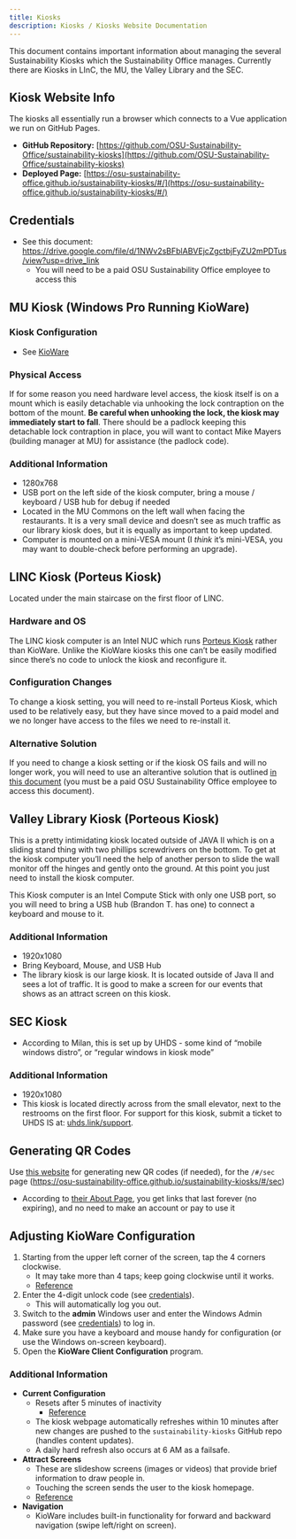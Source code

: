 ```yaml
---
title: Kiosks
description: Kiosks / Kiosks Website Documentation
---
```


This document contains important information about managing the several Sustainability Kiosks which the Sustainability Office manages. Currently there are Kiosks in LInC, the MU, the Valley Library and the SEC.

## Kiosk Website Info

The kiosks all essentially run a browser which connects to a Vue application we run on GitHub Pages.

- **GitHub Repository:** [https://github.com/OSU-Sustainability-Office/sustainability-kiosks](https://github.com/OSU-Sustainability-Office/sustainability-kiosks)
- **Deployed Page:** [https://osu-sustainability-office.github.io/sustainability-kiosks/#/](https://osu-sustainability-office.github.io/sustainability-kiosks/#/)

## Credentials

- See this document: https://drive.google.com/file/d/1NWv2sBFblABVEjcZgctbjFyZU2mPDTus/view?usp=drive_link
  - You will need to be a paid OSU Sustainability Office employee to access this

## MU Kiosk (Windows Pro Running KioWare)

### Kiosk Configuration

- See [KioWare](#kioware)

### Physical Access

If for some reason you need hardware level access, the kiosk itself is on a mount which is easily detachable via unhooking the lock contraption on the bottom of the mount. **Be careful when unhooking the lock, the kiosk may immediately start to fall**. There should be a padlock keeping this detachable lock contraption in place, you will want to contact Mike Mayers (building manager at MU) for assistance (the padlock code).

### Additional Information

- 1280x768
- USB port on the left side of the kiosk computer, bring a mouse / keyboard / USB hub for debug if needed
- Located in the MU Commons on the left wall when facing the restaurants. It is a very small device and doesn’t see as much traffic as our library kiosk does, but it is equally as important to keep updated.
- Computer is mounted on a mini-VESA mount (I _think_ it’s mini-VESA, you may want to double-check before performing an upgrade).

## LINC Kiosk (Porteus Kiosk)
Located under the main staircase on the first floor of LINC.  

### Hardware and OS
The LINC kiosk computer is an Intel NUC which runs [Porteus Kiosk](https://porteus-kiosk.org/) rather than KioWare. Unlike the KioWare kiosks this one can’t be easily modified since there’s no code to unlock the kiosk and reconfigure it.

### Configuration Changes
To change a kiosk setting, you will need to re-install Porteus Kiosk, which used to be relatively easy, but they have since moved to a paid model and we no longer have access to the files we need to re-install it.

### Alternative Solution
If you need to change a kiosk setting or if the kiosk OS fails and will no longer work, you will need to use an alterantive solution that is outlined [in this document](https://docs.google.com/document/d/1SSehenWVNsSmiOiyzWv8hSBRxiFihl54C7RGu5SlUtc/edit?tab=t.0#heading=h.wf398kazbr04) (you must be a paid OSU Sustainability Office employee to access this document).

## Valley Library Kiosk (Porteous Kiosk)

This is a pretty intimidating kiosk located outside of JAVA II which is on a sliding stand thing with two phillips screwdrivers on the bottom. To get at the kiosk computer you’ll need the help of another person to slide the wall monitor off the hinges and gently onto the ground. At this point you just need to install the kiosk computer.

This Kiosk computer is an Intel Compute Stick with only one USB port, so you will need to bring a USB hub (Brandon T. has one) to connect a keyboard and mouse to it.

### Additional Information

- 1920x1080
- Bring Keyboard, Mouse, and USB Hub
- The library kiosk is our large kiosk. It is located outside of Java II and sees a lot of traffic. It is good to make a screen for our events that shows as an attract screen on this kiosk.

## SEC Kiosk

- According to Milan, this is set up by UHDS - some kind of “mobile windows distro”, or “regular windows in kiosk mode”

### Additional Information

- 1920x1080
- This kiosk is located directly across from the small elevator, next to the restrooms on the first floor. For support for this kiosk, submit a ticket to UHDS IS at: [uhds.link/support](https://uhds.link/support).

## Generating QR Codes

Use [this website](https://www.qrcode-monkey.com) for generating new QR codes (if needed), for the `/#/sec` page (https://osu-sustainability-office.github.io/sustainability-kiosks/#/sec)

- According to [their About Page](https://www.qrcode-monkey.com/#about), you get links that last forever (no expiring), and no need to make an account or pay to use it

## Adjusting KioWare Configuration
1. Starting from the upper left corner of the screen, tap the 4 corners clockwise.  
   - It may take more than 4 taps; keep going clockwise until it works.  
   - [Reference](https://www.kioware.com/faqs.aspx?id=-162698673)  
2. Enter the 4-digit unlock code (see [credentials](#credentials)).  
   - This will automatically log you out.  
3. Switch to the **admin** Windows user and enter the Windows Admin password (see [credentials](#credentials)) to log in.  
4. Make sure you have a keyboard and mouse handy for configuration (or use the Windows on-screen keyboard).  
5. Open the **KioWare Client Configuration** program.  
### Additional Information
- **Current Configuration**
  - Resets after 5 minutes of inactivity  
    - [Reference](https://www.kioware.com/docs.aspx?u=configattracttab.html&p=3&v=8.6&t=4#AttractTab)
  - The kiosk webpage automatically refreshes within 10 minutes after new changes are pushed to the `sustainability-kiosks` GitHub repo (handles content updates).
  - A daily hard refresh also occurs at 6 AM as a failsafe.
- **Attract Screens**
  - These are slideshow screens (images or videos) that provide brief information to draw people in.  
  - Touching the screen sends the user to the kiosk homepage.  
  - [Reference](https://www.kioware.com/docs.aspx?u=configattracttab.html&p=3&v=8.6&t=4#AttractScreens)
- **Navigation**
  - KioWare includes built-in functionality for forward and backward navigation (swipe left/right on screen).  